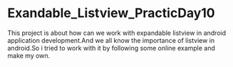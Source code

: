 # Exandable_Listview_PracticDay10
This project is about how can we work with expandable listview in android application development.And we all know the importance of 
listview in android.So i tried to work with it by following some online example and make my own.
